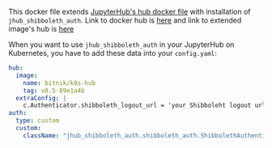 This docker file extends [JupyterHub's hub docker file](https://github.com/jupyterhub/zero-to-jupyterhub-k8s/tree/master/images/hub) with installation of `jhub_shibboleth_auth`. Link to docker hub is [here](https://hub.docker.com/r/bitnik/k8s-hub/) and link to extended image's hub is [here](https://hub.docker.com/r/jupyterhub/k8s-hub/tags/)

When you want to use `jhub_shibboleth_auth` in your JupyterHub on Kubernetes, you have to add these data into your `config.yaml`:

```yaml
hub:
  image:
    name: bitnik/k8s-hub
    tag: v0.5-89e1a4b
  extraConfig: |
    c.Authenticator.shibboleth_logout_url = 'your Shibboleht logout url'
auth:
  type: custom
  custom:
    className: "jhub_shibboleth_auth.shibboleth_auth.ShibbolethAuthenticator"
```